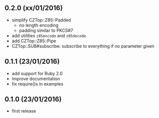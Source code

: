 0.2.0 (xx/01/2016)
-----
* simplify CZTop::Z85::Padded
  * no length encoding
  * padding similar to PKCS#7
* add utilities `z85encode` and `z85decode`
* add CZTop::Z85::Pipe
* CZTop::SUB#subscribe: subscribe to everything if no parameter given

0.1.1 (23/01/2016)
-----
* add support for Ruby 2.0
* improve documentation
* fix require()s in examples

0.1.0 (23/01/2016)
-----
* first release
